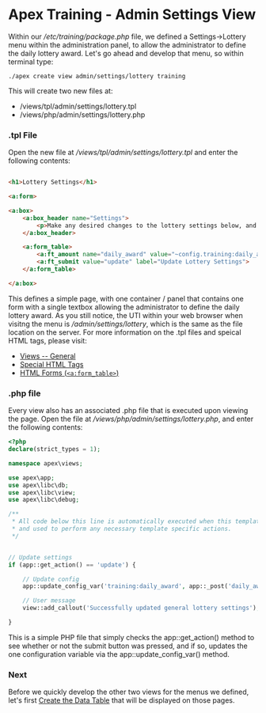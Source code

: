 
# Apex Training - Admin Settings View

Within our */etc/training/package.php* file, we defined a Settings->Lottery menu within the administration panel, 
to allow the administrator to define the daily lottery award.  Let's go ahead and develop that menu, so within terminal type:

`./apex create view admin/settings/lottery training`

This will create two new files at:

* /views/tpl/admin/settings/lottery.tpl
* /views/php/admin/settings/lottery.php


### .tpl File

Open the new file at */views/tpl/admin/settings/lottery.tpl* and enter the following contents:

~~~html

<h1>Lottery Settings</h1>

<a:form>

<a:box>
    <a:box_header name="Settings">
        <p>Make any desired changes to the lottery settings below, and submit the form to save the changes.</p>
    </a:box_header>

    <a:form_table>
        <a:ft_amount name="daily_award" value="~config.training:daily_award~">
        <a:ft_submit value="update" label="Update Lottery Settings">
    </a:form_table>

</a:box>
~~~

This defines a simple page, with one container / panel that contains one form with a single textbox allowing the 
administrator to define the daily lottery award.  As you still notice, the UTI within your web browser when visitng the menu is */admin/settings/lottery*, which 
is the same as the file location on the server.  For more information on the .tpl files and speical HTML tags, please visit:

* [Views -- General](../views.md)
* [Special HTML Tags](views_tags.md)
* [HTML Forms (`<a:form_table>`)](views_forms.md)


### .php file

Every view also has an associated .php file that is executed upon viewing the page.  Open the file at */views/php/admin/settings/lottery.php*, and 
enter the following contents:

~~~php
<?php
declare(strict_types = 1);

namespace apex\views;

use apex\app;
use apex\libc\db;
use apex\libc\view;
use apex\libc\debug;

/**
 * All code below this line is automatically executed when this template is viewed, 
 * and used to perform any necessary template specific actions.
 */


// Update settings
if (app::get_action() == 'update') { 

    // Update config
    app::update_config_var('training:daily_award', app::_post('daily_award'));

    // User message
    view::add_callout('Successfully updated general lottery settings');

}

~~~

This is a simple PHP file that simply checks the app::get_action() method to see whether or not the 
submit button was pressed, and if so, updates the one configuration variable via the app::update_config_var() method.


### Next

Before we quickly develop the other two views for the menus we defined, let's first [Create the Data Table](data_table.md) that will be displayed on those pages.



